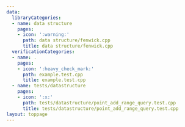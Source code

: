 ```yaml
---
data:
  libraryCategories:
  - name: data structure
    pages:
    - icon: ':warning:'
      path: data structure/fenwick.cpp
      title: data structure/fenwick.cpp
  verificationCategories:
  - name: .
    pages:
    - icon: ':heavy_check_mark:'
      path: example.test.cpp
      title: example.test.cpp
  - name: tests/datastructure
    pages:
    - icon: ':x:'
      path: tests/datastructure/point_add_range_query.test.cpp
      title: tests/datastructure/point_add_range_query.test.cpp
layout: toppage
---
```

